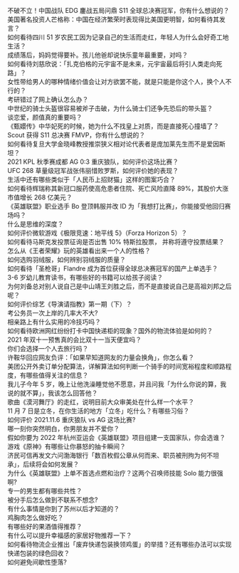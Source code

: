 不破不立！中国战队 EDG 鏖战五局问鼎 S11 全球总决赛冠军，你有什么想说的？  
美国著名投资人芒格称：中国在经济繁荣时表现得比美国更明智，如何看待其发言？  
如何看待四川 51 岁农民工因为记录自己的生活而走红，年轻人为什么会好奇工地生活？  
成绩落后，妈妈觉得要补。孩儿他爸却说快乐童年最重要，对吗？  
如何看待刘慈欣说：「扎克伯格的元宇宙不是未来，元宇宙最后将引人类走向死路」？  
女性带给男人的哪种情绪价值会让对方欲罢不能，就是只能是你这个人，换个人不行的？  
考研错过了网上确认怎么办？  
中世纪的骑士头盔很容易被斧子击破，为什么骑士们还争先恐后的带头盔？  
谈恋爱，颜值真的重要吗？  
《甄嬛传》中华妃死的时候，她为什么不找皇上对质，而是直接死心撞墙了？  
Scout 获得 S11 总决赛 FMVP，你有什么想说的？  
如何看待复旦大学金晓峰教授推崇狭义相对论代表者是庞加莱先生而不是爱因斯坦？  
2021 KPL 秋季赛成都 AG 0:3 重庆狼队，如何评价这场比赛？  
UFC 268 草量级冠军战张伟丽惜败罗斯，如何评价她的表现？  
生活中还有哪些类似于「人民币上招财猫」这样的图案巧合？  
如何看待辉瑞称其新冠口服药使高危患者住院、死亡风险直降 89%，其股价大涨市值增长 268 亿美元？  
《英雄联盟》职业选手 Bo 登顶韩服并改 ID 为「我想打比赛」，你能接受他回归赛场吗？  
什么是思维的深度？  
如何评价微软游戏《极限竞速：地平线 5》（Forza Horizon 5）？  
如何看待马斯克发投票征询是否出售 10% 特斯拉股票， 并称将遵守投票结果？  
怎么从《王者荣耀》玩的英雄看出来一个人的性格？  
如何选购羽绒服，如何辨别羽绒服的质量？  
如何看待「圣枪哥」Flandre 成为首位获得全球总决赛冠军的国产上单选手？  
3-6 岁幼儿教育读书，有哪些好的书籍可以给孩子阅读？  
为何刘备总对别人说自己是中山靖王刘胜之后，而不是直接说自己是高祖刘邦之后呢？  
如何评价综艺《导演请指教》第一期（下）？  
考公务员一次上岸的几率大不大?  
相亲路上有什么实用的冷技巧吗？  
如何看待欧洲网红纷纷打卡中国快递柜的现象？国外的物流体验是如何的？  
2021 年双十一预售真的会比双十一当天便宜吗？  
你们会选择一个人去旅行吗？  
许鞍华回应网友负评：「如果早知道网友的力量会换角」，你怎么看？  
美团公开外卖订单分配算法，详解算法如何判断一个骑手的时间宽裕程度和顺路程度，有哪些值得关注的信息？  
我儿子今年 5 岁，晚上让他洗澡睡觉他不愿意，并且问我「为什么你说的算，我说的就不算」，我该怎么回答他？  
歌曲《漠河舞厅》的走红，说明目前大众审美处在什么样一个水平？  
11 月 7 日是立冬，在你生活的地方「立冬」吃什么？有哪些习俗？  
如何评价 2021.11.6 重庆狼队 vs  AG 这场比赛?  
哪一刻你突然明白，你男朋友并不爱你？  
假如你要为 2022 年杭州亚运会《英雄联盟》项目组建一支国家队，你会选谁？  
游戏《原神》有哪些让你暴怒的抽卡瞬间？  
济民可信再发文六问渤海银行「数百枚假公章从何而来、职员被刑拘为何不坦承」，后续将会如何发展？  
为什么《英雄联盟》上单不首选点燃和治疗？这两个召唤师技能 Solo 能力很强啊?  
专一的男生都有哪些共性？  
被分手后怎么做到不联系不想念?  
有什么事情是你到了苏州以后才知道的？  
鸡胸肉怎么做好吃？  
有哪些好的果酒值得推荐？  
有什么可以提升幸福感的家居好物推荐一下？  
如何看待物流企业推出「废弃快递包装换领鸡蛋」的举措？还有哪些办法可以实现快递包装的绿色回收？  
如何避免间歇性堕落?  
